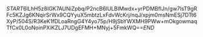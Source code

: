 $START$6lLhH5z8IGK7AUNiZpbq/P2ncB6lULBIMwdx+yrPDMBflJn/gw7lsT9gRFc5KZJg6KNqirSrWx9CQYyuX5mbtzLxFdvWcKrj/nqJ/xpjm0msNmESj7DTt6XyP/504S/R3KeK1fDLoaRngG4Y4yo75p/H9jSbYWXMH9PWw+mOkgowmaqTfCx0L0oNoinPXiKZLJ7UDgEFMH+MNyj+5FmkWQ==$END$